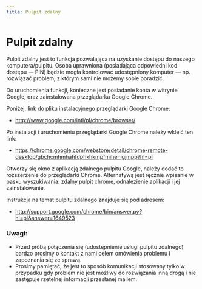 ```yaml
---
title: Pulpit zdalny
---
```

# Pulpit zdalny

Pulpit zdalny jest to funkcja pozwalająca na uzyskanie dostępu do naszego komputera/pulpitu. Osoba uprawniona (posiadająca odpowiedni kod dostępu — PIN) będzie mogła kontrolować udostępniony komputer — np. rozwiązać problem, z którym sami nie możemy sobie poradzić.

Do uruchomienia funkcji, konieczne jest posiadanie konta w witrynie Google, oraz zainstalowana przeglądarka Google Chrome.

Poniżej, link do pliku instalacyjnego przeglądarki Google Chrome:

- http://www.google.com/intl/pl/chrome/browser/

Po instalacji i uruchomieniu przeglądarki Google Chrome należy wkleić ten link:

- https://chrome.google.com/webstore/detail/chrome-remote-desktop/gbchcmhmhahfdphkhkmpfmihenigjmpp?hl=pl

Otworzy się okno z aplikacją zdalnego pulpitu Google, należy dodać to rozszerzenie do przeglądarki Chrome. Alternatywą jest ręcznie wpisanie w pasku wyszukiwania: zdalny pulpit chrome, odnalezienie aplikacji i jej zainstalowanie.

Instrukcja na temat pulpitu zdalnego znajduje się pod adresem:

- http://support.google.com/chrome/bin/answer.py?hl=pl&answer=1649523

### Uwagi:

- Przed próbą połączenia się (udostępnienie usługi pulpitu zdalnego) bardzo prosimy o kontakt z nami celem omówienia problemu i zapoznania się ze sprawą. 
- Prosimy pamiętać, że jest to sposób komunikacji stosowany tylko w przypadku gdy problem nie jest możliwy do rozwiązania inną drogą i nie zastępuje rzetelnej informacji przesłanej mailem.